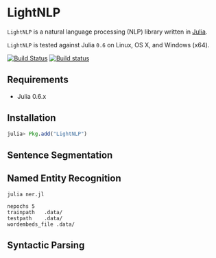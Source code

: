 # LightNLP
`LightNLP` is a natural language processing (NLP) library written in [Julia](http://julialang.org/).

`LightNLP` is tested against Julia `0.6` on Linux, OS X, and Windows (x64).

[![Build Status](https://travis-ci.org/hshindo/LightNLP.jl.svg?branch=master)](https://travis-ci.org/hshindo/LightNLP.jl)
[![Build status](https://ci.appveyor.com/api/projects/status/5wleyc2a1v1rldq8?svg=true)](https://ci.appveyor.com/project/hshindo/lightnlp-jl)

## Requirements
- Julia 0.6.x

## Installation
```julia
julia> Pkg.add("LightNLP")
```

## Sentence Segmentation

## Named Entity Recognition
```
julia ner.jl
```

```
nepochs 5
trainpath   .data/
testpath    .data/
wordembeds_file .data/
```

## Syntactic Parsing
